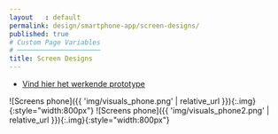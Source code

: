 ```yaml
---
layout   : default
permalink: design/smartphone-app/screen-designs/
published: true
# Custom Page Variables
# ─────────────────────
title: Screen Designs
---
```

- [Vind hier het werkende prototype]()


![Screens phone]({{ 'img/visuals_phone.png' | relative_url }}){:.img}{:style="width:800px"}
![Screens phone]({{ 'img/visuals_phone2.png' | relative_url }}){:.img}{:style="width:800px"}
